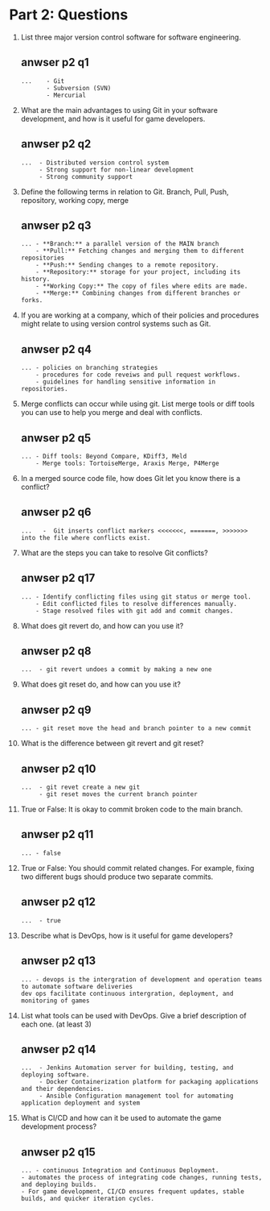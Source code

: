 # Part 2: Questions 

1. List three major version control software for software engineering.
    ## anwser p2 q1
    ```
    ...    - Git
           - Subversion (SVN)
           - Mercurial
    ```

2. What are the main advantages to using Git in your software development, and how is it useful for game developers.
    ## anwser p2 q2
    ```
    ...  - Distributed version control system
         - Strong support for non-linear development
         - Strong community support
    ```

3. Define the following terms in relation to Git. Branch, Pull, Push, repository, working copy, merge
    ## anwser p2 q3
    ```
    ... - **Branch:** a parallel version of the MAIN branch
        - **Pull:** Fetching changes and merging them to different repositories
        - **Push:** Sending changes to a remote repository.
        - **Repository:** storage for your project, including its history.
        - **Working Copy:** The copy of files where edits are made.
        - **Merge:** Combining changes from different branches or forks.

    ```

4. If you are working at a company, which of their policies and procedures might relate to using version control systems such as Git.
    ## anwser p2 q4
    ```
    ... - policies on branching strategies
        - procedures for code reveiws and pull request workflows.
        - guidelines for handling sensitive information in repositories.
    ```

5. Merge conflicts can occur while using git. List merge tools or diff tools you can use to help you merge and deal with conflicts.
    ## anwser p2 q5
    ```
    ... - Diff tools: Beyond Compare, KDiff3, Meld
        - Merge tools: TortoiseMerge, Araxis Merge, P4Merge

    ```

6. In a merged source code file, how does Git let you know there is a conflict?
    ## anwser p2 q6
    ```
    ...   -  Git inserts conflict markers <<<<<<<, =======, >>>>>>> into the file where conflicts exist.
    ```

7. What are the steps you can take to resolve Git conflicts?
    ## anwser p2 q17
    ```
    ... - Identify conflicting files using git status or merge tool.
        - Edit conflicted files to resolve differences manually.
        - Stage resolved files with git add and commit changes.

    ```

8. What does git revert do, and how can you use it?
    ## anwser p2 q8
    ```
    ...  - git revert undoes a commit by making a new one

    ```

9. What does git reset do, and how can you use it? 
    ## anwser p2 q9
    ```
    ... - git reset move the head and branch pointer to a new commit

    ```

10. What is the difference between git revert and git reset?
    ## anwser p2 q10
    ```
    ...  - git revet create a new git
         - git reset moves the current branch pointer

    ```

11. True or False: It is okay to commit broken code to the main branch.
    ## anwser p2 q11
    ```
    ... - false

    ```

12. True or False: You should commit related changes. For example, fixing two different bugs should produce two separate commits.
    ## anwser p2 q12
    ```
    ...  - true 

    ```

13. Describe what is DevOps, how is it useful for game developers?
    ## anwser p2 q13
    ```
    ... - devops is the intergration of development and operation teams to automate software deliveries                                                dev ops facilitate continuous intergration, deployment, and monitoring of games

    ```

14. List what tools can be used with DevOps. Give a brief description of each one. (at least 3)
    ## anwser p2 q14
    ```
    ...  - Jenkins Automation server for building, testing, and deploying software.
         - Docker Containerization platform for packaging applications and their dependencies.
         - Ansible Configuration management tool for automating application deployment and system 
    ```

15. What is CI/CD and how can it be used to automate the game development process?
    ## anwser p2 q15
    ```
    ... - continuous Integration and Continuous Deployment.
	- automates the process of integrating code changes, running tests, and deploying builds.
	- For game development, CI/CD ensures frequent updates, stable builds, and quicker iteration cycles.

    ```